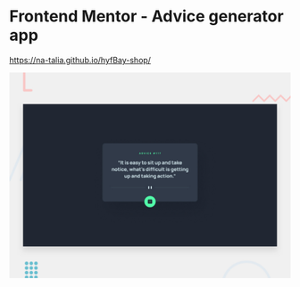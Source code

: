 # Frontend Mentor - Advice generator app

https://na-talia.github.io/hyfBay-shop/

![Design preview for the Advice generator app coding challenge](./design/desktop-preview.jpg)


